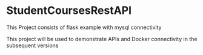 # StudentCoursesRestAPI
This Project consists of flask example with mysql connectivity

This project will be used to demonstrate APIs and Docker connectivity in the subsequent versions


